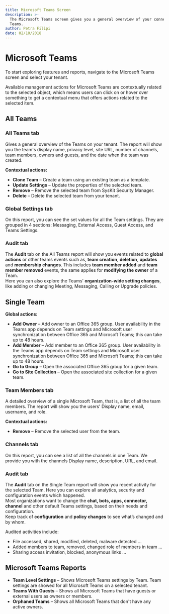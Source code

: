 ```yaml
---
title: Microsoft Teams Screen
description: >-
  The Microsoft Teams screen gives you a general overview of your connected
  Teams.
author: Petra Filipi
date: 02/10/2018
---
```


# Microsoft Teams

To start exploring features and reports, navigate to the Microsoft Teams screen and select your tenant.

Available management actions for Microsoft Teams are contextually related to the selected object, which means users can click on or hover over something to get a contextual menu that offers actions related to the selected item.

## All Teams

### All Teams tab

Gives a general overview of the Teams on your tenant. The report will show you the team's display name, privacy level, site URL, number of channels, team members, owners and guests, and the date when the team was created.

**Contextual actions:**

* **Clone Team** – Create a team using an existing team as a template.
* **Update  Settings** – Update the properties of the selected team.
* **Remove** – Remove the selected team from SysKit Security Manager.
* **Delete** – Delete the selected team from your tenant.

### Global Settings tab

On this report, you can see the set values for all the Team settings. They are grouped in 4 sections: Messaging, External Access, Guest Access, and Teams Settings.

### Audit tab

The **Audit** tab on the All Teams report will show you events related to __global actions__ or other teams events such as, __team creation__, __deletion__, __updates__ and __membership changes__. This includes __team member added__ and __team member removed__ events, the same applies for __modifying the owner__ of a Team.  
Here you can also explore the Teams’ __organization-wide setting changes__, like adding or changing Meeting, Messaging, Calling or Upgrade policies. 

## Single Team

**Global actions:**

* **Add Owner** – Add owner to an Office 365 group. User availability in the Teams app depends on Team settings and Microsoft user synchronization between Office 365 and Microsoft Teams; this can take up to 48 hours.
* **Add Member** – Add member to an Office 365 group. User availability in the Teams app depends on Team settings and Microsoft user synchronization between Office 365 and Microsoft Teams; this can take up to 48 hours.
* **Go to Group** – Open the associated Office 365 group for a given team.
* **Go to Site Collection** – Open the associated site collection for a given team.

### Team Members tab

A detailed overview of a single Microsoft Team, that is, a list of all the team members. The report will show you the users' Display name, email, username, and role.

**Contextual actions:**

* **Remove** – Remove the selected user from the team.

### Channels tab

On this report, you can see a list of all the channels in one Team. We provide you with the channels Display name, description, URL, and email.

### Audit tab

The **Audit** tab on the Single Team report will show you recent activity for the selected Team. Here you can explore all analytics, security and configuration events which happened.  
Most organizations want to change the __chat, bots, apps, connector, channel__ and other default Teams settings, based on their needs and configuration.  
Keep track of __configuration__ and __policy changes__ to see what’s changed and by whom.

Audited activities include:
* File accessed, shared, modified, deleted, malware detected …
* Added members to team, removed, changed role of members in team …
* Sharing access invitation, blocked, anonymous links …

## Microsoft Teams Reports

* **Team Level Settings** – Shows Microsoft Teams settings by Team. Team settings are showed for all Microsoft Teams on a selected tenant.
* **Teams With Guests** – Shows all Microsoft Teams that have guests or external users as owners or members.
* **Orphaned Teams** – Shows all Microsoft Teams that don't have any active owners.